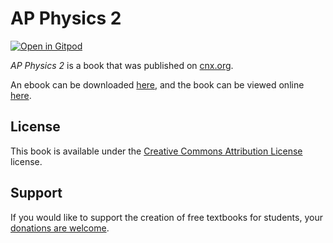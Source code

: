 # AP Physics 2

[![Open in Gitpod](https://gitpod.io/button/open-in-gitpod.svg)](https://gitpod.io/from-referrer/)

_AP Physics 2_ is a book that was published on [cnx.org](https://cnx.org/).

An ebook can be downloaded [here](https://github.com/cnx-user-books/cnxbook-ap-physics-2/releases/latest), and the book can be viewed online [here](https://github.com/cnx-user-books/cnxbook-ap-physics-2/releases/latest).

## License
This book is available under the [Creative Commons Attribution License](./LICENSE) license.

## Support
If you would like to support the creation of free textbooks for students, your [donations are welcome](https://riceconnect.rice.edu/donation/support-openstax-banner).
